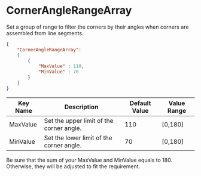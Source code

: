 # CornerAngleRangeArray

Set a group of range to filter the corners by their angles when corners are assembled from line segments.

```json
{
    "CornerAngleRangeArray": 
    [
        {
            "MaxValue" : 110,
            "MinValue" : 70
        }
    ]
}
```

| Key Name | Description | **Default Value** | Value Range |
| -------- | ----------- | ------------- | ----------- |
| MaxValue | Set the upper limit of the corner angle. | 110 | [0,180] |
| MinValue | Set the lower limit of the corner angle. | 70 | [0,180] |

Be sure that the sum of your MaxValue and MinValue equals to 180. Otherwise, they will be adjusted to fit the requirement.
